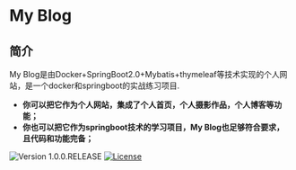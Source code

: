 # My Blog



## 简介
My Blog是由Docker+SpringBoot2.0+Mybatis+thymeleaf等技术实现的个人网站，是一个docker和springboot的实战练习项目.

- **你可以把它作为个人网站，集成了个人首页，个人摄影作品，个人博客等功能；**
- **你也可以把它作为springboot技术的学习项目，My Blog也足够符合要求，且代码和功能完备；**

![Version 1.0.0.RELEASE](https://img.shields.io/badge/version-1.0.0-yellow.svg)
[![License](https://img.shields.io/badge/license-apache-blue.svg)](https://github.com/realmmmmm/My-Blog/blob/master/LICENSE)



